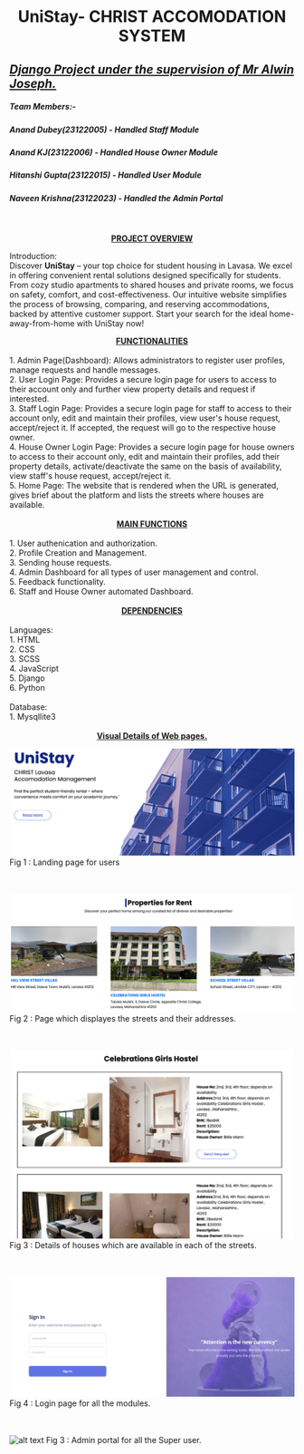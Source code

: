 # <center> UniStay- CHRIST ACCOMODATION SYSTEM</center>

## <u><i>Django Project under the supervision of Mr Alwin Joseph.</i></u>

##### Team Members:-
##### Anand Dubey(23122005) - Handled Staff Module
##### Anand KJ(23122006) - Handled House Owner Module
##### Hitanshi Gupta(23122015) - Handled User Module
##### Naveen Krishna(23122023) - Handled the Admin Portal
<br>

<b><u><center>PROJECT OVERVIEW</center></u></b>

Introduction:<br>
Discover <b>UniStay</b> – your top choice for student housing in Lavasa. We excel in offering convenient rental solutions designed specifically for students. From cozy studio apartments to shared houses and private rooms, we focus on safety, comfort, and cost-effectiveness. Our intuitive website simplifies the process of browsing, comparing, and reserving accommodations, backed by attentive customer support. Start your search for the ideal home-away-from-home with UniStay now!

<center><b><u>FUNCTIONALITIES</u></b></center><br>
1. Admin Page(Dashboard): Allows administrators to register user profiles, manage requests and handle messages.<br>
2. User Login Page: Provides a secure login page for users to access to their account only and further view property details and request if interested.<br>
3. Staff Login Page: Provides a secure login page for staff to access to their account only, edit and maintain their profiles, view user's house request, accept/reject it. If accepted, the request will go to the respective house owner.<br>
4. House Owner Login Page: Provides a secure login page for house owners to access to their account only, edit and maintain their profiles, add their property details, activate/deactivate the same on the basis of availability, view staff's house request, accept/reject it. <br>
5. Home Page: The website that is rendered when the URL is generated, gives brief about the platform and lists the streets where houses are available.<br>
<br>
<center><b><u>MAIN FUNCTIONS </u></b></center><br>
1. User authenication and authorization. <br>
2. Profile Creation and Management. <br>
3. Sending house requests.<br>
4. Admin Dashboard for all types of user management and control.<br>
5. Feedback functionality.<br>
6. Staff and House Owner automated Dashboard.<br>
<br>
<center><b><u> DEPENDENCIES</u></b></center><br>
Languages: <br>
1. HTML <br>
2. CSS <br>
3. SCSS <br>
4. JavaScript <br>
5. Django <br>
6. Python <br>
<br>
Database:<br>
1. Mysqllite3<br>
<br>
<center><b><u>Visual Details of Web pages. </u></b></center>

![alt text](<Images/Screenshot 2024-02-06 at 10.03.54.png>)
Fig 1 : Landing page for users
<br>
<br>
<br>

![alt text](<Images/Screenshot 2024-02-06 at 10.04.13.png>)
Fig 2 : Page which displayes the streets and their addresses.
<br>
<br>
<br>

![alt text](<Images/Screenshot 2024-02-06 at 10.05.33.png>)
Fig 3 : Details of houses which are available in each of the streets.
<br>
<br>
<br>

![alt text](<Images/Screenshot 2024-02-06 at 10.04.34.png>)
Fig 4 : Login page for all the modules.
<br>
<br>
<br>

![alt text](<Images/Screenshot 2024-02-07 at 12.22.43 PM (1).png>)
Fig 3 : Admin portal for all the Super user.
<br>
<br>
<br>
